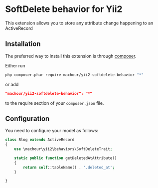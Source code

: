 SoftDelete behavior for Yii2
============================

This extension allows you to store any attribute change happening to an ActiveRecord


Installation
------------

The preferred way to install this extension is through [composer](http://getcomposer.org/download/).

Either run

```sh
php composer.phar require machour/yii2-softdelete-behavior "*"
```

or add

```json
"machour/yii2-softdelete-behavior": "*"
```

to the require section of your `composer.json` file.


Configuration
-------------

You need to configure your model as follows:

```php
class Blog extends ActiveRecord
{
    use \machour\yii2\behaviors\SoftDeleteTrait;

    static public function getDeletedAtAttribute() 
    {
        return self::tableName() . '.deleted_at';
    }

}
```

